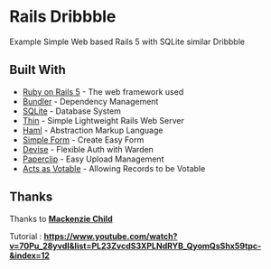 # Rails Dribbble

Example Simple Web based Rails 5 with SQLite similar Dribbble

## Built With

* [Ruby on Rails 5](rubyonrails.org) - The web framework used
* [Bundler](http://bundler.io/) - Dependency Management
* [SQLite](https://www.sqlite.org/) - Database System
* [Thin](https://rubygems.org/gems/thin) - Simple Lightweight Rails Web Server
* [Haml](https://rubygems.org/gems/haml) - Abstraction Markup Language
* [Simple Form](https://rubygems.org/gems/simple_form) - Create Easy Form
* [Devise](https://rubygems.org/gems/devise) - Flexible Auth with Warden
* [Paperclip](https://rubygems.org/gems/paperclip) - Easy Upload Management
* [Acts as Votable](https://rubygems.org/gems/acts_as_votable/versions/0.10.0) - Allowing Records to be Votable

## Thanks
Thanks to **[Mackenzie Child](https://github.com/mackenziechild/)**

Tutorial : **https://www.youtube.com/watch?v=70Pu_28yvdI&list=PL23ZvcdS3XPLNdRYB_QyomQsShx59tpc-&index=12**
